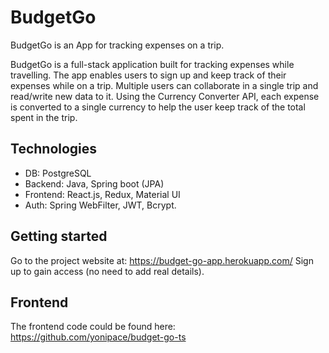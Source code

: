 # BudgetGo

BudgetGo is an App for tracking expenses on a trip.

BudgetGo is a full-stack application built for tracking expenses while travelling.
The app enables users to sign up and keep track of their expenses while on a trip.
Multiple users can collaborate in a single trip and read/write new data to it. 
Using the Currency Converter API, each expense is converted to a single currency to help the user keep track of the total spent in the trip.

## Technologies

* DB: PostgreSQL
* Backend: Java, Spring boot (JPA)
* Frontend: React.js, Redux, Material UI
* Auth: Spring WebFilter, JWT, Bcrypt.

## Getting started

Go to the project website at: https://budget-go-app.herokuapp.com/
Sign up to gain access (no need to add real details).

## Frontend 

The frontend code could be found here: https://github.com/yonipace/budget-go-ts


